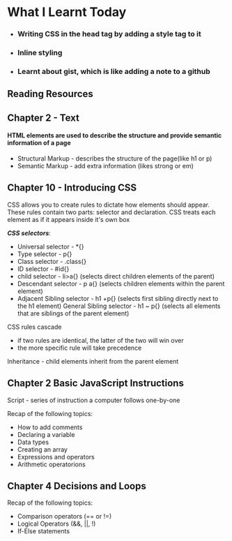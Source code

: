 # What I Learnt Today

- ### Writing CSS in the head tag by adding a style tag to it
- ### Inline styling

- ### Learnt about gist, which is like adding a note to a github


## Reading Resources 

## Chapter 2 - Text

#### HTML elements are used to describe the structure and provide semantic information of a page

- Structural Markup - describes the structure of the page(like h1 or p)
- Semantic Markup - add extra information (likes strong or em)

## Chapter 10 - Introducing CSS

CSS allows you to create rules to dictate how elements should appear. These rules contain two parts: selector and declaration. CSS treats each element as if it appears inside it's own box

***CSS selectors***:

- Universal selector - *{}
- Type selector - p{}
- Class selector - .class{}
- ID selector - #id{}
- child selector - li>a{} (selects direct children elements of the parent)
- Descendant selector - p a{} (selects children elements within the parent element)
- Adjacent Sibling selector - h1 +p{} (selects first sibling directly next to the h1 element)
General Sibling selector - h1 ~ p{} (selects all elements that are siblings of the parent element)

CSS rules cascade
- if two rules are identical, the latter of the two will win over
- the more specific rule will take precedence

Inheritance - child elements inherit from the parent element


## Chapter 2 Basic JavaScript Instructions

Script - series of instruction a computer follows one-by-one

Recap of the following topics:
 - How to add comments
 - Declaring a variable
 - Data types
 - Creating an array
 - Expressions and operators 
 - Arithmetic operatorions

## Chapter 4 Decisions and Loops
Recap of the following topics:
- Comparison operators (== or !=)
- Logical Operators (&&, ||, !)
- If-Else statements